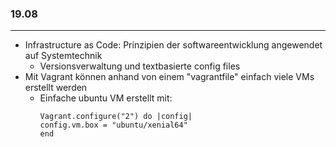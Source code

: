 ### 19.08
***
* Infrastructure as Code: Prinzipien der softwareentwicklung angewendet auf Systemtechnik
  * Versionsverwaltung und textbasierte config files
* Mit Vagrant können anhand von einem "vagrantfile" einfach viele VMs erstellt werden
  * Einfache ubuntu VM erstellt mit:
    ```
    Vagrant.configure("2") do |config|
    config.vm.box = "ubuntu/xenial64"
    end
    ```